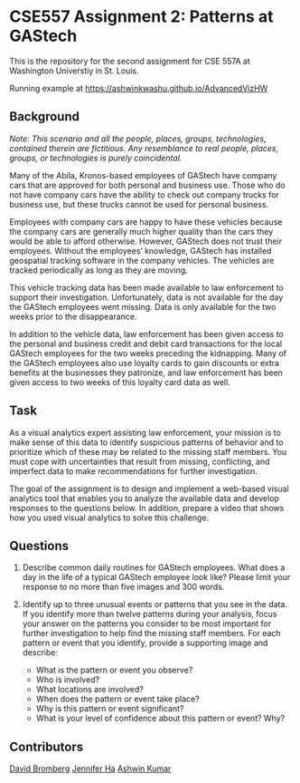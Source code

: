 # CSE557 Assignment 2: Patterns at GAStech

This is the repository for the second assignment for CSE 557A at Washington Universtiy in St. Louis. 

Running example at https://ashwinkwashu.github.io/AdvancedVizHW

## Background 

*Note: This scenario and all the people, places, groups, technologies, contained therein are fictitious. Any resemblance to real people, places, groups, or technologies is purely coincidental.*

Many of the Abila, Kronos-based employees of GAStech have company cars that are approved for both personal and business use. Those who do not have company cars have the ability to check out company trucks for business use, but these trucks cannot be used for personal business.

Employees with company cars are happy to have these vehicles because the company cars are generally much higher quality than the cars they would be able to afford otherwise. However, GAStech does not trust their employees. Without the employees’ knowledge, GAStech has installed geospatial tracking software in the company vehicles. The vehicles are tracked periodically as long as they are moving.

This vehicle tracking data has been made available to law enforcement to support their investigation. Unfortunately, data is not available for the day the GAStech employees went missing. Data is only available for the two weeks prior to the disappearance.

In addition to the vehicle data, law enforcement has been given access to the personal and business credit and debit card transactions for the local GAStech employees for the two weeks preceding the kidnapping. Many of the GAStech employees also use loyalty cards to gain discounts or extra benefits at the businesses they patronize, and law enforcement has been given access to two weeks of this loyalty card data as well.

## Task

As a visual analytics expert assisting law enforcement, your mission is to make sense of this data to identify suspicious patterns of behavior and to prioritize which of these may be related to the missing staff members. You must cope with uncertainties that result from missing, conflicting, and imperfect data to make recommendations for further investigation.

The goal of the assignment is to design and implement a web-based visual analytics tool that enables you to analyze the available data and develop responses to the questions below. In addition, prepare a video that shows how you used visual analytics to solve this challenge.

## Questions
1. Describe common daily routines for GAStech employees. What does a day in the life of a typical GAStech employee look like? Please limit your response to no more than five images and 300 words.

2. Identify up to three unusual events or patterns that you see in the data. If you identify more than twelve patterns during your analysis, focus your answer on the patterns you consider to be most important for further investigation to help find the missing staff members. For each pattern or event that you identify, provide a supporting image and describe:
    * What is the pattern or event you observe?
    * Who is involved?
    * What locations are involved?
    * When does the pattern or event take place?
    * Why is this pattern or event significant?
    * What is your level of confidence about this pattern or event? Why?

## Contributors 
[David Bromberg](https://github.com/puttyplayer)
[Jennifer Ha](https://github.com/sunwooha)
[Ashwin Kumar](https://github.com/ashwinkwashu)
